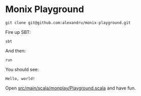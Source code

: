 # Monix Playground

```
git clone git@github.com:alexandru/monix-playground.git
```

Fire up SBT:

```
sbt
```

And then:

```
run
```

You should see:

```
Hello, world!
```

Open [src/main/scala/monplay/Playground.scala](src/main/scala/monplay/Playground.scala) and have fun.
